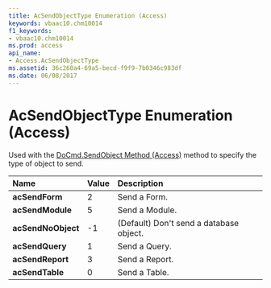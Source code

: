```yaml
---
title: AcSendObjectType Enumeration (Access)
keywords: vbaac10.chm10014
f1_keywords:
- vbaac10.chm10014
ms.prod: access
api_name:
- Access.AcSendObjectType
ms.assetid: 36c260a4-69a5-becd-f9f9-7b0346c983df
ms.date: 06/08/2017
---
```



# AcSendObjectType Enumeration (Access)

Used with the [DoCmd.SendObject Method (Access)](docmd-sendobject-method-access.md) method to specify the type of object to send.



|**Name**|**Value**|**Description**|
|:-----|:-----|:-----|
|**acSendForm**|2|Send a Form.|
|**acSendModule**|5|Send a Module.|
|**acSendNoObject**|-1|(Default) Don't send a database object.|
|**acSendQuery**|1|Send a Query.|
|**acSendReport**|3|Send a Report.|
|**acSendTable**|0|Send a Table.|

